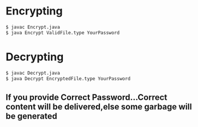 # Encrypting

```sh
$ javac Encrypt.java
$ java Encrypt ValidFile.type YourPassword
```

# Decrypting

```sh
$ javac Decrypt.java
$ java Decrypt EncryptedFile.type YourPassword
```

## If you provide Correct Password...Correct content will be delivered,else some garbage will be generated
